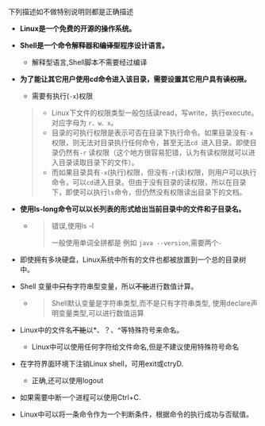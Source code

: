 下列描述如不做特别说明则都是正确描述

+   **Linux是一个免费的开源的操作系统。**

+   **Shell是一个命令解释器和~~编译型~~程序设计语言。**

    +   解释型语言,Shell脚本不需要经过编译

+   **为了能让其它用户使用cd命令进入该目录，需要设置其它用户具有~~读权限~~。**

    +   需要有执行(`-x`)权限

    >   +   Linux下文件的权限类型一般包括读read，写write，执行execute。对应字母为 `r、w、x`。
    >   +   目录的可执行权限是表示可否在目录下执行命令。如果目录没有`-x`权限，则无法对目录执行任何命令，甚至无法`cd `进入目录。即使目录仍然有`-r` 读权限（这个地方很容易犯错，认为有读权限就可以进入目录读取目录下的文件）。
    >   +   而如果目录具有`-x`(执行)权限，但没有`-r`(读)权限，则用户可以执行命令，可以`cd`进入目录。但由于没有目录的读权限，所以在目录下，即使可以执行`ls`命令，但仍然没有权限读出目录下的文档。

+   **使用ls-long命令可以以长列表的形式给出当前目录中的文件和子目录名。**

    +   >   错误,使用ls -l
        >
        >   一般使用单词全拼都是 例如 `java --version`,需要两个`-`

+   即使拥有多块硬盘，Linux系统中所有的文件也都被放置到一个总的目录树中。

+   Shell 变量中~~只有~~字符串型变量，所以~~不能~~进行数值计算。

    +   >    Shell默认变量是字符串类型,而不是只有字符串类型, 使用declare声明变量类型,可以进行数值运算

+   Linux中的文件名~~不能~~以*、？、^等特殊符号来命名。
    +   Linux中可以使用任何字符给文件命名,但是不建议使用特殊符号命名

+   在字符界面环境下注销Linux shell，可用exit或ctryD.
    +   正确,还可以使用logout

+   如果需要中断一个进程可以使用Ctrl+C.

+   Linux中可以将一条命令作为一个判断条件，根据命令的执行成功与否赋值。

